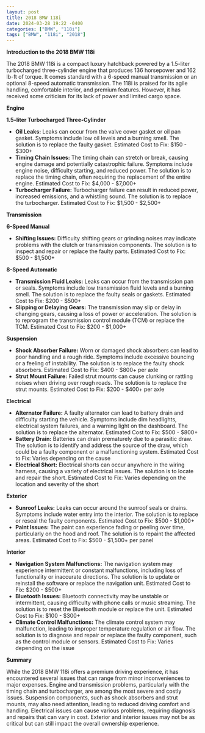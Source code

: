 ```yaml
---
layout: post
title: 2018 BMW 118i
date: 2024-03-28 19:22 -0400
categories: ["BMW", "118i"]
tags: ["BMW", "118i", "2018"]
---
```

**Introduction to the 2018 BMW 118i**

The 2018 BMW 118i is a compact luxury hatchback powered by a 1.5-liter turbocharged three-cylinder engine that produces 136 horsepower and 162 lb-ft of torque. It comes standard with a 6-speed manual transmission or an optional 8-speed automatic transmission. The 118i is praised for its agile handling, comfortable interior, and premium features. However, it has received some criticism for its lack of power and limited cargo space.

**Engine**

**1.5-liter Turbocharged Three-Cylinder**

* **Oil Leaks:** Leaks can occur from the valve cover gasket or oil pan gasket. Symptoms include low oil levels and a burning smell. The solution is to replace the faulty gasket. Estimated Cost to Fix: $150 - $300+
* **Timing Chain Issues:** The timing chain can stretch or break, causing engine damage and potentially catastrophic failure. Symptoms include engine noise, difficulty starting, and reduced power. The solution is to replace the timing chain, often requiring the replacement of the entire engine. Estimated Cost to Fix: $4,000 - $7,000+
* **Turbocharger Failure:** Turbocharger failure can result in reduced power, increased emissions, and a whistling sound. The solution is to replace the turbocharger. Estimated Cost to Fix: $1,500 - $2,500+

**Transmission**

**6-Speed Manual**

* **Shifting Issues:** Difficulty shifting gears or grinding noises may indicate problems with the clutch or transmission components. The solution is to inspect and repair or replace the faulty parts. Estimated Cost to Fix: $500 - $1,500+

**8-Speed Automatic**

* **Transmission Fluid Leaks:** Leaks can occur from the transmission pan or seals. Symptoms include low transmission fluid levels and a burning smell. The solution is to replace the faulty seals or gaskets. Estimated Cost to Fix: $200 - $500+
* **Slipping or Delaying Gears:** The transmission may slip or delay in changing gears, causing a loss of power or acceleration. The solution is to reprogram the transmission control module (TCM) or replace the TCM. Estimated Cost to Fix: $200 - $1,000+

**Suspension**

* **Shock Absorber Failure:** Worn or damaged shock absorbers can lead to poor handling and a rough ride. Symptoms include excessive bouncing or a feeling of instability. The solution is to replace the faulty shock absorbers. Estimated Cost to Fix: $400 - $800+ per axle
* **Strut Mount Failure:** Failed strut mounts can cause clunking or rattling noises when driving over rough roads. The solution is to replace the strut mounts. Estimated Cost to Fix: $200 - $400+ per axle

**Electrical**

* **Alternator Failure:** A faulty alternator can lead to battery drain and difficulty starting the vehicle. Symptoms include dim headlights, electrical system failures, and a warning light on the dashboard. The solution is to replace the alternator. Estimated Cost to Fix: $500 - $800+
* **Battery Drain:** Batteries can drain prematurely due to a parasitic draw. The solution is to identify and address the source of the draw, which could be a faulty component or a malfunctioning system. Estimated Cost to Fix: Varies depending on the cause
* **Electrical Short:** Electrical shorts can occur anywhere in the wiring harness, causing a variety of electrical issues. The solution is to locate and repair the short. Estimated Cost to Fix: Varies depending on the location and severity of the short

**Exterior**

* **Sunroof Leaks:** Leaks can occur around the sunroof seals or drains. Symptoms include water entry into the interior. The solution is to replace or reseal the faulty components. Estimated Cost to Fix: $500 - $1,000+
* **Paint Issues:** The paint can experience fading or peeling over time, particularly on the hood and roof. The solution is to repaint the affected areas. Estimated Cost to Fix: $500 - $1,500+ per panel

**Interior**

* **Navigation System Malfunctions:** The navigation system may experience intermittent or constant malfunctions, including loss of functionality or inaccurate directions. The solution is to update or reinstall the software or replace the navigation unit. Estimated Cost to Fix: $200 - $500+
* **Bluetooth Issues:** Bluetooth connectivity may be unstable or intermittent, causing difficulty with phone calls or music streaming. The solution is to reset the Bluetooth module or replace the unit. Estimated Cost to Fix: $100 - $300+
* **Climate Control Malfunctions:** The climate control system may malfunction, leading to improper temperature regulation or air flow. The solution is to diagnose and repair or replace the faulty component, such as the control module or sensors. Estimated Cost to Fix: Varies depending on the issue

**Summary**

While the 2018 BMW 118i offers a premium driving experience, it has encountered several issues that can range from minor inconveniences to major expenses. Engine and transmission problems, particularly with the timing chain and turbocharger, are among the most severe and costly issues. Suspension components, such as shock absorbers and strut mounts, may also need attention, leading to reduced driving comfort and handling. Electrical issues can cause various problems, requiring diagnosis and repairs that can vary in cost. Exterior and interior issues may not be as critical but can still impact the overall ownership experience.
